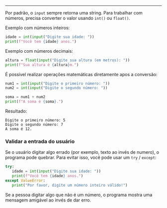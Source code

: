 
----
Por padrão, o `input` sempre retorna uma string. Para trabalhar com números, precisa converter o valor usando `int()` ou `float()`.

Exemplo com números inteiros: 
```python
idade = int(input("Digite sua idade: "))
print(f"Você tem {idade} anos.")
```

Exemplo com números decimais: 
```python
altura = float(input("Digite sua altura (em metros): "))
print(f"Sua altura é {altura}m.")
```

É possível realizar operações matemáticas diretamente apos a conversão:
```python
num1 = int(input("Digite o primeiro número: "))
num2 = int(input("Digite o segundo número: "))

soma = num1 + num2
print(f"A soma é {soma}.")
```

Resultado:
```
Digite o primeiro número: 5  
Digite o segundo número: 7  
A soma é 12.
```

### Validar a entrada do usuário

Se o usuário digitar algo errado (por exemplo, texto ao invés de numero), o programa pode quebrar. Para evitar isso, você pode usar um `try` / `except`:
```python
try:
   idade = int(input("Digite sua idade: "))
   print(f"Você tem {idade} anos.")
except ValueError:
   print("Por favor, digite um número inteiro válido!")
```

Se a pessoa digitar algo que não é um número, o programa mostra uma mensagem amigável ao invés de dar erro. 